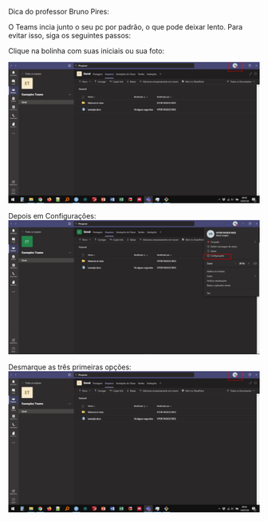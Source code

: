 Dica do professor Bruno Pires:

O Teams incia junto o seu pc por padrão, o que pode deixar lento. Para evitar isso, siga os seguintes passos:

Clique na bolinha com suas iniciais ou sua foto:

![bolinha](https://github.com/vrios/UEMG-teams/blob/master/imagens/nao-iniciar1.jpg)

Depois em Configurações:
![bolinha](https://github.com/vrios/UEMG-teams/blob/master/imagens/nao-iniciar3.jpg)

Desmarque as três primeiras opções:
![bolinha](https://github.com/vrios/UEMG-teams/blob/master/imagens/nao-iniciar1.jpg)

